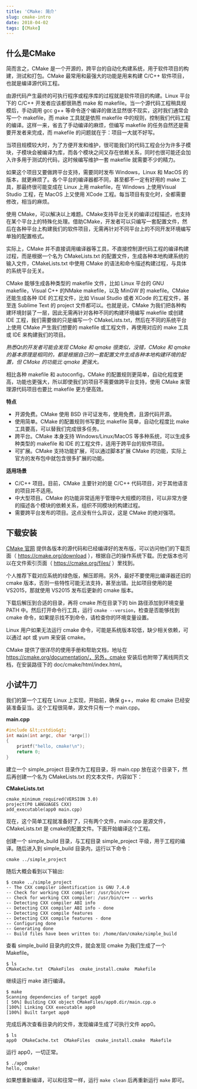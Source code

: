 ```yaml
---
title: 'CMake: 简介'
slug: cmake-intro
date: 2018-04-02
tags: [CMake]
---
```


## 什么是CMake

简而言之，CMake 是一个开源的，跨平台的自动化构建系统，用于软件项目的构建，测试和打包。CMake 最常用和最强大的功能是用来构建 C/C++ 软件项目，也就是编译源代码工程。

由源代码产生最终的可执行程序或程序库的过程就是软件项目的构建。Linux 平台下的 C/C++ 开发者应该都很熟悉 make 和 makefile。当一个源代码工程稍具规模后，手动调用 gcc g++ 等命令逐个编译的做法显然很不现实，这时我们通常会写一个 makefile，而 make 工具就是依照 makefile 中的规则，控制我们代码工程的编译。这样一来，省去了手动编译的麻烦，但编写 makefile 的任务自然还是需要开发者来完成，而 makefile 的问题就在于：项目一大就不好写。

当项目规模较大时，为了方便开发和维护，很可能我们的代码工程会分为许多子模块，子模块会被编译为库，而各个模块之间又存在依赖关系，同时也很可能还会加入许多用于测试的代码，这时候编写维护一套 makefile 就需要不少的精力。

如果这个项目又要做跨平台支持，需要同时发布 Windows，Linux 和 MacOS 的版本，就更麻烦了。各个平台的编译器都不同，甚至都不一定有好用的 make 工具，那最终很可能变成在 Linux 上用 makefile，在 Windows 上使用Visual Studio 工程，在 MacOS 上又使用 XCode 工程。每当项目有变化时，全都需要修改，相当的麻烦。

使用 CMake，可以解决以上难题。CMake支持平台无关的编译过程描述，也支持在某个平台上的特殊化处理。借助CMake，开发者可以只编写一套配置文件，然后在各种平台上构建我们的软件项目，无需再针对不同平台上的不同开发环境编写单独的配置格式。

实际上，CMake 并不直接调用编译器等工具，不直接控制源代码工程的编译构建过程，而是根据一个名为 CMakeLists.txt 的配置文件，生成各种本地构建系统的输入文件，CMakeLists.txt 中使用 CMake 的语法和命令描述构建过程，与具体的系统平台无关。

CMake 能够生成各种类型的 makefile 文件，比如 Linux 平台的 GNU makefile，Visual C++ 的NMake makefile，以及 MinGW 的 makefile。CMake 还能生成各种 IDE 的工程文件，比如 Visual Studio 或者 XCode 的工程文件，甚至连 Sublime Text 的 project 文件都可以。也就是说，CMake 为我们把各种构建环境封装了一层，因此无需再针对各种不同的构建环境编写 makefile 或创建 IDE 工程，我们需要做的只是编写一个 CMakeLists.txt，然后在不同的系统平台上使用 CMake 产生我们想要的 makefile 或工程文件，再使用对应的 make 工具或 IDE 来构建我们的项目。

*熟悉Qt的开发者可能会发现 CMake 和 qmake 很类似，没错，CMake 和 qmake 的基本原理是相同的，都是根据自己的一套配置文件生成各种本地构建环境的配置，但 CMake 的功能比 qmake 更强大。*

相比各种 makefile 和 autoconfig，CMake 的配置规则更简单，自动化程度更高，功能也更强大，所以即使我们的项目不需要做跨平台支持，使用 CMake 来管理源代码项目也要比 makefile 更方便高效。

**特点**

- 开源免费。CMake 使用 BSD 许可证发布，使用免费，且源代码开源。
- 使用简单。CMake 的配置规则书写要比 makefile 简单，自动化程度比 make 工具要高，可以替我们完成很多任务。
- 跨平台。CMake 本身支持 Windows/Linux/MacOS 等多种系统，可以生成多种类型的 makefile 和 IDE 的工程文件，适用于跨平台的软件项目。
- 可扩展。CMake 支持功能扩展，可以通过脚本扩展 CMake 的功能，实际上官方的发布包中就包含很多扩展的功能。

**适用场景**

- C/C++ 项目。目前，CMake 主要针对的是 C/C++ 代码项目，对于其他语言的项目并不适用。
- 中大型项目。CMake 的功能非常适用于管理中大规模的项目，可以非常方便的描述各个模块的依赖关系，组织不同模块的构建过程。
- 需要跨平台发布的项目。这点没有什么异议，这是 CMake 的绝对强项。


## 下载安装
[CMake 官网](https://cmake.org) 提供各版本的源代码和已经编译好的发布版，可以访问他们的下载页面（ https://cmake.org/download ），根据自己的操作系统下载。历史版本也可以在文件索引页面（ https://cmake.org/files/ ）里找到。

个人推荐下载对应系统的绿色版，解压即用。另外，最好不要使用比编译器还旧的 cmake 版本，否则一些特性可能无法支持，甚至出错。比如项目使用的是 VS2015，那就使用 VS2015 发布后更新的 cmake 版本。

下载后解压到合适的目录，再将 cmake 所在目录下的 bin 路径添加到环境变量 PATH 中。然后打开命令行工具，运行 `cmake --version`，检查是否能够找到 cmake 命令，如果提示找不到命令，请检查你的环境变量设置。

Linux 用户如果无法运行 cmake 命令，可能是系统版本较低，缺少相关依赖，可以通过 apt 或 yum 来安装 cmake。

CMake 提供了很详尽的使用手册和帮助文档，地址在 https://cmake.org/documentation/，另外，cmake 安装后也附带了离线网页文档，在安装路径下的 doc/cmake/html/index.html。

## 小试牛刀

我们的第一个工程在 Linux 上实现，开始前，确保 g++，make 和 cmake 已经安装准备妥当。这个工程很简单，源文件只有一个 main.cpp。

**main.cpp**

```c++
#include &lt;cstdio&gt;
int main(int argc, char *argv[])
{
    printf("hello, cmake!\n");
    return 0;
}
```

建立一个 simple_project 目录作为工程目录，将 main.cpp 放在这个目录下，然后再创建一个名为 CMakeLists.txt 的文本文件，内容如下：

**CMakeLists.txt**
```
cmake_minimum_required(VERSION 3.0)
project(P0 LANGUAGES CXX)
add_executable(app0 main.cpp)
```

现在，这个简单工程就准备好了，只有两个文件，main.cpp 是源文件，CMakeLists.txt 是 cmake的配置文件。下面开始编译这个工程。

创建一个 simple_build 目录，与工程目录 simple_project 平级，用于工程的编译。随后进入到 simple_build 目录内，运行以下命令：

```
cmake ../simple_project
```

随后大概会看到以下输出:

```
$ cmake ../simple_project
-- The CXX compiler identification is GNU 7.4.0
-- Check for working CXX compiler: /usr/bin/c++
-- Check for working CXX compiler: /usr/bin/c++ -- works
-- Detecting CXX compiler ABI info
-- Detecting CXX compiler ABI info - done
-- Detecting CXX compile features
-- Detecting CXX compile features - done
-- Configuring done
-- Generating done
-- Build files have been written to: /home/dan/cmake/simple_build
```

查看 simple_build 目录内的文件，就会发现 cmake 为我们生成了一个 Makefile。

```
$ ls
CMakeCache.txt  CMakeFiles  cmake_install.cmake  Makefile
```

继续运行 make 进行编译。

```
$ make
Scanning dependencies of target app0
[ 50%] Building CXX object CMakeFiles/app0.dir/main.cpp.o
[100%] Linking CXX executable app0
[100%] Built target app0
```

完成后再次查看目录内的文件，发现编译生成了可执行文件 app0。

```
$ ls
app0  CMakeCache.txt  CMakeFiles  cmake_install.cmake  Makefile
```

运行 app0，一切正常。

```
$ ./app0 
hello, cmake!
```

如果想重新编译，可以和往常一样，运行 `make clean` 后再重新运行 `make` 即可。